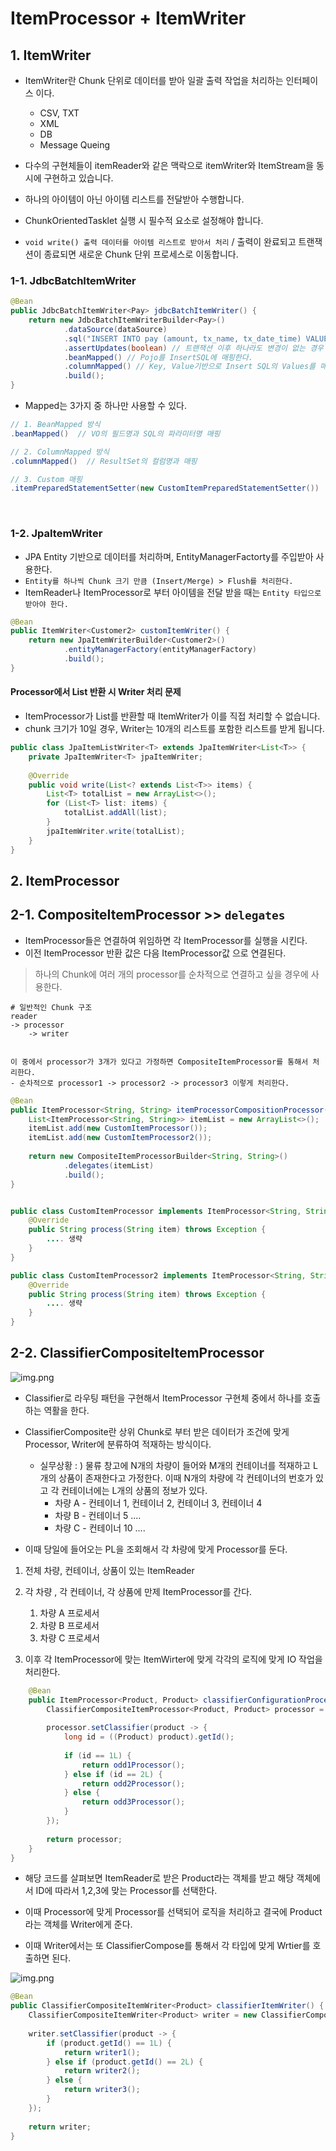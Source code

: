 # ItemProcessor + ItemWriter



## 1. ItemWriter

- ItemWriter란 Chunk 단위로 데이터를 받아 일괄 출력 작업을 처리하는 인터페이스 이다.
  - CSV, TXT
  - XML
  - DB
  - Message Queing

- 다수의 구현체들이 itemReader와 같은 맥락으로 itemWriter와 ItemStream을 동시에 구현하고 있습니다.

- 하나의 아이템이 아닌 아이템 리스트를 전달받아 수행합니다.

- ChunkOrientedTasklet 실행 시 필수적 요소로 설정해야 합니다.

- `void write() 출력 데이터를 아이템 리스트로 받아서 처리` / 출력이 완료되고 트랜잭션이 종료되면 새로운 Chunk 단위 프로세스로 이동합니다.


### 1-1. JdbcBatchItemWriter

```java
@Bean
public JdbcBatchItemWriter<Pay> jdbcBatchItemWriter() {
    return new JdbcBatchItemWriterBuilder<Pay>()
            .dataSource(dataSource)
            .sql("INSERT INTO pay (amount, tx_name, tx_date_time) VALUES (:amount, :txName, :txDateTime)")
            .assertUpdates(boolean) // 트랜잭션 이후 하나라도 변경이 없는 경우 예외 발생여부 설정 > 기본 True
            .beanMapped() // Pojo를 InsertSQL에 매핑한다.
            .columnMapped() // Key, Value기반으로 Insert SQL의 Values를 매핑
            .build();
}
```

- Mapped는 3가지 중 하나만 사용할 수 있다.
```java
// 1. BeanMapped 방식
.beanMapped()  // VO의 필드명과 SQL의 파라미터명 매핑

// 2. ColumnMapped 방식
.columnMapped()  // ResultSet의 컬럼명과 매핑

// 3. Custom 매핑
.itemPreparedStatementSetter(new CustomItemPreparedStatementSetter())
```

<br/>

### 1-2. JpaItemWriter

- JPA Entity 기반으로 데이터를 처리하며, EntityManagerFactorty를 주입받아 사용한다.
- `Entity를 하나씩 Chunk 크기 만큼 (Insert/Merge) > Flush를 처리한다.`
- ItemReader나 ItemProcessor로 부터 아이템을 전달 받을 때는 `Entity 타입으로 받아야 한다.`

```java
@Bean
public ItemWriter<Customer2> customItemWriter() {
    return new JpaItemWriterBuilder<Customer2>()
            .entityManagerFactory(entityManagerFactory)
            .build();
}
```

#### Processor에서 List 반환 시 Writer 처리 문제

- ItemProcessor가 List를 반환할 때 ItemWriter가 이를 직접 처리할 수 없습니다.
- chunk 크기가 10일 경우, Writer는 10개의 리스트를 포함한 리스트를 받게 됩니다.
```java
public class JpaItemListWriter<T> extends JpaItemWriter<List<T>> {
    private JpaItemWriter<T> jpaItemWriter;
    
    @Override
    public void write(List<? extends List<T>> items) {
        List<T> totalList = new ArrayList<>();
        for (List<T> list: items) {
            totalList.addAll(list);
        }
        jpaItemWriter.write(totalList);
    }
}
```

## 2. ItemProcessor

## 2-1. CompositeItemProcessor    >> `delegates`
- ItemProcessor들은 연결하여 위임하면 각 ItemProcessor를 실행을 시킨다.
- 이전 ItemProcessor 반환 값은 다음 ItemProcessor값 으로 연결된다.

> 하나의 Chunk에 여러 개의 processor를 순차적으로 연결하고 싶을 경우에 사용한다.


```
# 일반적인 Chunk 구조
reader
-> processor
	-> writer


이 중에서 processor가 3개가 있다고 가정하면 CompositeItemProcessor를 통해서 처리한다.
- 순차적으로 processor1 -> processor2 -> processor3 이렇게 처리한다.

```


```java
@Bean  
public ItemProcessor<String, String> itemProcessorCompositionProcessor() {  
    List<ItemProcessor<String, String>> itemList = new ArrayList<>();  
    itemList.add(new CustomItemProcessor());  
    itemList.add(new CustomItemProcessor2());  
  
    return new CompositeItemProcessorBuilder<String, String>()  
            .delegates(itemList)  
            .build();  
}


public class CustomItemProcessor implements ItemProcessor<String, String> {    
    @Override  
    public String process(String item) throws Exception {  
		.... 생략
    }  
}

public class CustomItemProcessor2 implements ItemProcessor<String, String> {    
    @Override  
    public String process(String item) throws Exception {  
		.... 생략
    }  
}


```





## 2-2.  ClassifierCompositeItemProcessor

![img.png](/img/Pasted%20image%2020250124211310%201.png)

- Classifier로 라우팅 패턴을 구현해서 ItemProcessor 구현체 중에서 하나를 호출하는 역활을 한다.

- ClassifierComposite란 상위 Chunk로 부터 받은 데이터가 조건에 맞게 Processor, Writer에 분류하여 적재하는 방식이다.

	- 실무상황 : ) 물류 창고에 N개의 차량이 들어와 M개의 컨테이너를 적재하고 L개의 상품이 존재한다고 가정한다.
		이때 N개의 차량에 각 컨테이너의 번호가 있고 각 컨테이너에는 L개의 상품의 정보가 있다.
		- 차량 A - 컨테이너 1, 컨테이너 2, 컨테이너 3, 컨테이너 4 
		- 차량 B - 컨테이너 5 ....
		- 차량 C - 컨테이너 10 ....

- 이때 당일에 들어오는 PL을 조회해서 각 차량에 맞게 Processor를 둔다.

1. 전체 차량, 컨테이너, 상품이 있는 ItemReader
2. 각 차량 , 각 컨테이너, 각 상품에 만제 ItemProcessor를 간다.
	1. 차량 A 프로세서
	2. 차량 B 프로세서
	3. 차량 C 프로세서

3. 이후 각 ItemProcessor에 맞는 ItemWirter에 맞게 각각의 로직에 맞게 IO 작업을 처리한다.


```java
    @Bean  
    public ItemProcessor<Product, Product> classifierConfigurationProcessor() {  
        ClassifierCompositeItemProcessor<Product, Product> processor = new ClassifierCompositeItemProcessor<>();  
  
        processor.setClassifier(product -> {  
            long id = ((Product) product).getId();  
  
            if (id == 1L) {  
                return odd1Processor();  
            } else if (id == 2L) {  
                return odd2Processor();  
            } else {  
                return odd3Processor();  
            }  
        });  
  
        return processor;  
    }  
}
```

- 해당 코드를 살펴보면 ItemReader로 받은 Product라는 객체를 받고 해당 객체에서 ID에 따라서 1,2,3에 맞는 Processor를 선택한다.

- 이때 Processor에 맞게 Processor를 선택되어 로직을 처리하고 결국에 Product라는 객체를 Writer에게 준다.
- 이때 Writer에서는 또 ClassifierCompose를 통해서 각 타입에 맞게 Wrtier를 호출하면 된다.


![img.png](/img/Pasted%20image%2020250124225854%201.png)

```java
@Bean  
public ClassifierCompositeItemWriter<Product> classifierItemWriter() {  
    ClassifierCompositeItemWriter<Product> writer = new ClassifierCompositeItemWriter<>();  
  
    writer.setClassifier(product -> {  
        if (product.getId() == 1L) {  
            return writer1();  
        } else if (product.getId() == 2L) {  
            return writer2();  
        } else {  
            return writer3();  
        }  
    });  
  
    return writer;  
}
```
